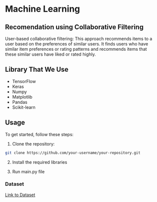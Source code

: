 # Machine Learning

## Recomendation using Collaborative Filtering
User-based collaborative filtering: This approach recommends items to a user based on the preferences of similar users. It finds users who have similar item preferences or rating patterns and recommends items that these similar users have liked or rated highly.

## Library That We Use 
- TensorFlow 
- Keras 
- Numpy
- Matplotlib
- Pandas
- Scikit-learn

## Usage

To get started, follow these steps:

1. Clone the repository:
```sh
git clone https://github.com/your-username/your-repository.git
```

2. Install the required libraries

3. Run main.py file 

### Dataset
[Link to Dataset](https://www.kaggle.com/datasets/aprabowo/indonesia-tourism-destination)


